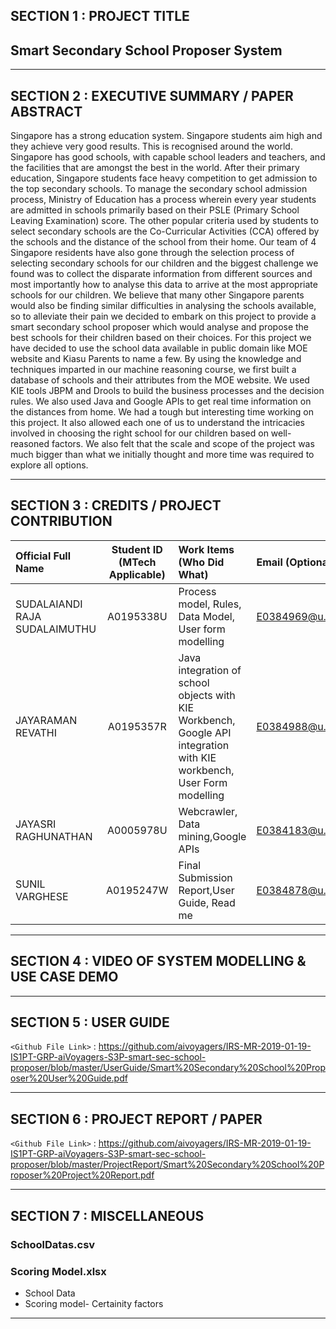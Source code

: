﻿## SECTION 1 : PROJECT TITLE
## Smart Secondary School Proposer System



---
## SECTION 2 : EXECUTIVE SUMMARY / PAPER ABSTRACT
Singapore has a strong education system. Singapore students aim high and they achieve very good results. This is recognised around the world. Singapore has good schools, with capable school leaders and teachers, and the facilities that are amongst the best in the world.
After their primary education, Singapore students face heavy competition to get admission to the top secondary schools. To manage the secondary school admission process, Ministry of Education has a process wherein every year students are admitted in schools primarily based on their PSLE (Primary School Leaving Examination) score. The other popular criteria used by students to select secondary schools are the Co-Curricular Activities (CCA) offered by the schools and the distance of the school from their home.
Our team of 4 Singapore residents have also gone through the selection process of selecting secondary schools for our children and the biggest challenge we found was to collect the disparate information from different sources and most importantly how to analyse this data to arrive at the most appropriate schools for our children.
We believe that many other Singapore parents would also be finding similar difficulties in analysing the schools available, so to alleviate their pain we decided to embark on this project to provide a smart secondary school proposer which would analyse and propose the best schools for their children based on their choices. For this project we have decided to use the school data available in public domain like MOE website and Kiasu Parents to name a few.
By using the knowledge and techniques imparted in our machine reasoning course, we first built a database of schools and their attributes from the MOE website. We used KIE tools JBPM and Drools to build the business processes and the decision rules. We also used Java and Google APIs to get real time information on the distances from home. 
We had a tough but interesting time working on this project. It also allowed each one of us to understand the intricacies involved in choosing the right school for our children based on well-reasoned factors. We also felt that the scale and scope of the project was much bigger than what we initially thought and more time was required to explore all options.

---
## SECTION 3 : CREDITS / PROJECT CONTRIBUTION

| Official Full Name  | Student ID (MTech Applicable)  | Work Items (Who Did What) | Email (Optional) |
| :------------ |:---------------:| :-----| :-----|
| SUDALAIANDI RAJA SUDALAIMUTHU | A0195338U | Process model, Rules, Data Model, User form modelling | E0384969@u.nus.edu |
| JAYARAMAN REVATHI | A0195357R | Java integration of school objects with KIE Workbench, Google API integration with KIE workbench, User Form modelling| E0384988@u.nus.edu |
| JAYASRI RAGHUNATHAN | A0005978U | Webcrawler, Data mining,Google APIs | E0384183@u.nus.edu |
| SUNIL VARGHESE | A0195247W | Final Submission Report,User Guide, Read me  | E0384878@u.nus.edu |


---
## SECTION 4 : VIDEO OF SYSTEM MODELLING & USE CASE DEMO



---
## SECTION 5 : USER GUIDE

`<Github File Link>` : https://github.com/aivoyagers/IRS-MR-2019-01-19-IS1PT-GRP-aiVoyagers-S3P-smart-sec-school-proposer/blob/master/UserGuide/Smart%20Secondary%20School%20Proposer%20User%20Guide.pdf


---
## SECTION 6 : PROJECT REPORT / PAPER

`<Github File Link>` : https://github.com/aivoyagers/IRS-MR-2019-01-19-IS1PT-GRP-aiVoyagers-S3P-smart-sec-school-proposer/blob/master/ProjectReport/Smart%20Secondary%20School%20Proposer%20Project%20Report.pdf


---
## SECTION 7 : MISCELLANEOUS

### SchoolDatas.csv
### Scoring Model.xlsx
* School Data
* Scoring model- Certainity factors

---
